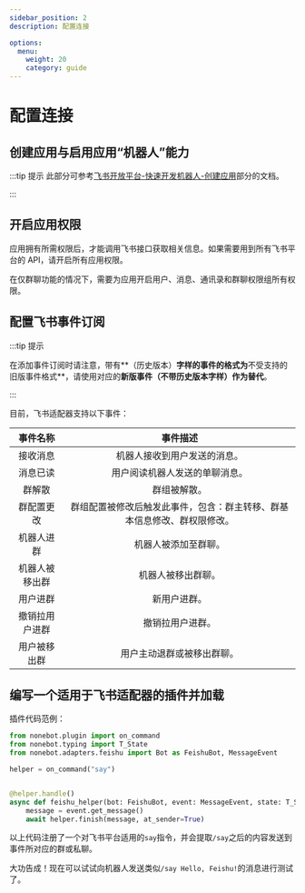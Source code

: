 ```yaml
---
sidebar_position: 2
description: 配置连接

options:
  menu:
    weight: 20
    category: guide
---
```


# 配置连接

## 创建应用与启用应用“机器人”能力

:::tip 提示
此部分可参考[飞书开放平台-快速开发机器人-创建应用](https://open.feishu.cn/document/home/develop-a-bot-in-5-minutes/create-an-app)部分的文档。

:::

## 开启应用权限

应用拥有所需权限后，才能调用飞书接口获取相关信息。如果需要用到所有飞书平台的 API，请开启所有应用权限。

在仅群聊功能的情况下，需要为应用开启用户、消息、通讯录和群聊权限组所有权限。

## 配置飞书事件订阅

:::tip 提示

在添加事件订阅时请注意，带有**（历史版本）**字样的事件的格式为**不受支持的旧版事件格式**，请使用对应的**新版事件（不带历史版本字样）作为替代**。

:::

目前，飞书适配器支持以下事件：

|    事件名称    |                                 事件描述                                 |
| :------------: | :----------------------------------------------------------------------: |
|    接收消息    |                       机器人接收到用户发送的消息。                       |
|    消息已读    |                      用户阅读机器人发送的单聊消息。                      |
|     群解散     |                               群组被解散。                               |
|   群配置更改   | 群组配置被修改后触发此事件，包含：群主转移、群基本信息修改、群权限修改。 |
|   机器人进群   |                           机器人被添加至群聊。                           |
| 机器人被移出群 |                            机器人被移出群聊。                            |
|    用户进群    |                               新用户进群。                               |
| 撤销拉用户进群 |                             撤销拉用户进群。                             |
|  用户被移出群  |                        用户主动退群或被移出群聊。                        |

## 编写一个适用于飞书适配器的插件并加载

插件代码范例：

```python
from nonebot.plugin import on_command
from nonebot.typing import T_State
from nonebot.adapters.feishu import Bot as FeishuBot, MessageEvent

helper = on_command("say")


@helper.handle()
async def feishu_helper(bot: FeishuBot, event: MessageEvent, state: T_State):
    message = event.get_message()
    await helper.finish(message, at_sender=True)
```

以上代码注册了一个对飞书平台适用的`say`指令，并会提取`/say`之后的内容发送到事件所对应的群或私聊。

大功告成！现在可以试试向机器人发送类似`/say Hello, Feishu!`的消息进行测试了。
